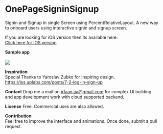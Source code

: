 # OnePageSigninSignup
Signin and Signup in single Screen using PercentRelativeLayout. A new way to onboard users using interactive signin and signup screen. 

If you are looking for iOS version then its available here: <br>
<a href="https://github.com/amirdew/AMLoginSignup" target="_blank">Click here for iOS version</a><br>

**Sample app**<br><br>
<img src="https://raw.githubusercontent.com/irfaan008/OnePageSigninSignup/master/onePageLoginSignup.gif"><br>

**Inspiration**
<br>
Special Thanks to Yaroslav Zubko for inspiring design.<br>
https://ios.uplabs.com/posts/7-2-log-in-sign-up

**Contact**
Drop me a mail on irfaan.aa@gmail.com for complex UI building and app development work with cloud supported backend.

**License**
Free. Commercial uses are also allowed.

**Contribution**
<br>
Feel free to improve the interface and animations. Once done, submit a pull request.
